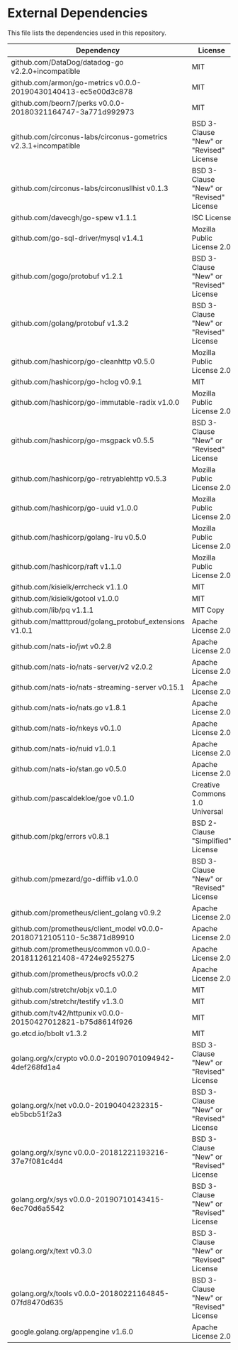 # External Dependencies

This file lists the dependencies used in this repository.

| Dependency | License |
|-|-|
| github.com/DataDog/datadog-go v2.2.0+incompatible | MIT |
| github.com/armon/go-metrics v0.0.0-20190430140413-ec5e00d3c878 | MIT |
| github.com/beorn7/perks v0.0.0-20180321164747-3a771d992973 | MIT |
| github.com/circonus-labs/circonus-gometrics v2.3.1+incompatible | BSD 3-Clause "New" or "Revised" License |
| github.com/circonus-labs/circonusllhist v0.1.3 | BSD 3-Clause "New" or "Revised" License |
| github.com/davecgh/go-spew v1.1.1 | ISC License |
| github.com/go-sql-driver/mysql v1.4.1 | Mozilla Public License 2.0 |
| github.com/gogo/protobuf v1.2.1 | BSD 3-Clause "New" or "Revised" License |
| github.com/golang/protobuf v1.3.2 | BSD 3-Clause "New" or "Revised" License |
| github.com/hashicorp/go-cleanhttp v0.5.0 | Mozilla Public License 2.0 |
| github.com/hashicorp/go-hclog v0.9.1 | MIT |
| github.com/hashicorp/go-immutable-radix v1.0.0 | Mozilla Public License 2.0 |
| github.com/hashicorp/go-msgpack v0.5.5 | BSD 3-Clause "New" or "Revised" License |
| github.com/hashicorp/go-retryablehttp v0.5.3 | Mozilla Public License 2.0 |
| github.com/hashicorp/go-uuid v1.0.0 | Mozilla Public License 2.0 |
| github.com/hashicorp/golang-lru v0.5.0 | Mozilla Public License 2.0 |
| github.com/hashicorp/raft v1.1.0 | Mozilla Public License 2.0 |
| github.com/kisielk/errcheck v1.1.0 | MIT |
| github.com/kisielk/gotool v1.0.0 | MIT |
| github.com/lib/pq v1.1.1 | MIT Copy |
| github.com/matttproud/golang_protobuf_extensions v1.0.1 | Apache License 2.0 |
| github.com/nats-io/jwt v0.2.8 | Apache License 2.0 |
| github.com/nats-io/nats-server/v2 v2.0.2 | Apache License 2.0 |
| github.com/nats-io/nats-streaming-server v0.15.1 | Apache License 2.0 |
| github.com/nats-io/nats.go v1.8.1 | Apache License 2.0 |
| github.com/nats-io/nkeys v0.1.0 | Apache License 2.0 |
| github.com/nats-io/nuid v1.0.1 | Apache License 2.0 |
| github.com/nats-io/stan.go v0.5.0 | Apache License 2.0 |
| github.com/pascaldekloe/goe v0.1.0 | Creative Commons 1.0 Universal |
| github.com/pkg/errors v0.8.1 | BSD 2-Clause "Simplified" License |
| github.com/pmezard/go-difflib v1.0.0 | BSD 3-Clause "New" or "Revised" License |
| github.com/prometheus/client_golang v0.9.2 | Apache License 2.0 |
| github.com/prometheus/client_model v0.0.0-20180712105110-5c3871d89910 | Apache License 2.0 |
| github.com/prometheus/common v0.0.0-20181126121408-4724e9255275 | Apache License 2.0 |
| github.com/prometheus/procfs v0.0.2 | Apache License 2.0 |
| github.com/stretchr/objx v0.1.0 | MIT |
| github.com/stretchr/testify v1.3.0 | MIT |
| github.com/tv42/httpunix v0.0.0-20150427012821-b75d8614f926 | MIT |
| go.etcd.io/bbolt v1.3.2 | MIT |
| golang.org/x/crypto v0.0.0-20190701094942-4def268fd1a4 | BSD 3-Clause "New" or "Revised" License |
| golang.org/x/net v0.0.0-20190404232315-eb5bcb51f2a3 | BSD 3-Clause "New" or "Revised" License |
| golang.org/x/sync v0.0.0-20181221193216-37e7f081c4d4 | BSD 3-Clause "New" or "Revised" License |
| golang.org/x/sys v0.0.0-20190710143415-6ec70d6a5542 | BSD 3-Clause "New" or "Revised" License |
| golang.org/x/text v0.3.0 | BSD 3-Clause "New" or "Revised" License |
| golang.org/x/tools v0.0.0-20180221164845-07fd8470d635 | BSD 3-Clause "New" or "Revised" License |
| google.golang.org/appengine v1.6.0 | Apache License 2.0 |
